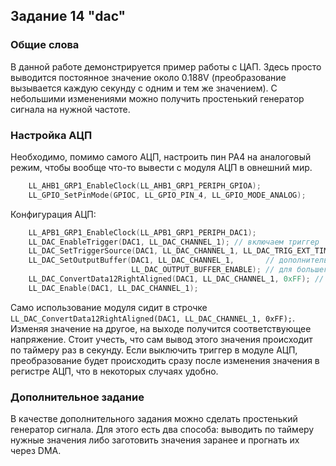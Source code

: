 ## Задание 14 "dac"

### Общие слова

В данной работе демонстрируется пример работы с ЦАП. Здесь просто выводится постоянное значение около 0.188V (преобразование вызывается каждую секунду с одним и тем же значением). С небольшими изменениями можно получить простенький генератор сигнала на нужной частоте.

### Настройка АЦП

Необходимо, помимо самого АЦП, настроить пин PA4 на аналоговый режим, чтобы вообще что-то вывести с модуля АЦП в овнешний мир.

```c
    LL_AHB1_GRP1_EnableClock(LL_AHB1_GRP1_PERIPH_GPIOA);
    LL_GPIO_SetPinMode(GPIOC, LL_GPIO_PIN_4, LL_GPIO_MODE_ANALOG);
```

Конфигурация АЦП:

```c
    LL_APB1_GRP1_EnableClock(LL_APB1_GRP1_PERIPH_DAC1);
    LL_DAC_EnableTrigger(DAC1, LL_DAC_CHANNEL_1); // включаем триггер
    LL_DAC_SetTriggerSource(DAC1, LL_DAC_CHANNEL_1, LL_DAC_TRIG_EXT_TIM2_TRGO); // источник триггера - TIM2
    LL_DAC_SetOutputBuffer(DAC1, LL_DAC_CHANNEL_1,       // дополнительный выходной буфер
                           LL_DAC_OUTPUT_BUFFER_ENABLE); // для большего выхдного тока
    LL_DAC_ConvertData12RightAligned(DAC1, LL_DAC_CHANNEL_1, 0xFF); // 0xFF - значение, которое выводим
    LL_DAC_Enable(DAC1, LL_DAC_CHANNEL_1);
```

Само использование модуля сидит в строчке `LL_DAC_ConvertData12RightAligned(DAC1, LL_DAC_CHANNEL_1, 0xFF);`. Изменяя значение на другое, на выходе получится соответствующее напряжение. Стоит учесть, что сам вывод этого значения происходит по таймеру раз в секунду. Если выключить триггер в модуле АЦП, преобразование будет происходить сразу после изменения значения в регистре АЦП, что в некоторых случаях удобно.

### Дополнительное задание

В качестве дополнительного задания можно сделать простенький генератор сигнала. Для этого есть два способа: выводить по таймеру нужные значения либо заготовить значения заранее и прогнать их через DMA.
